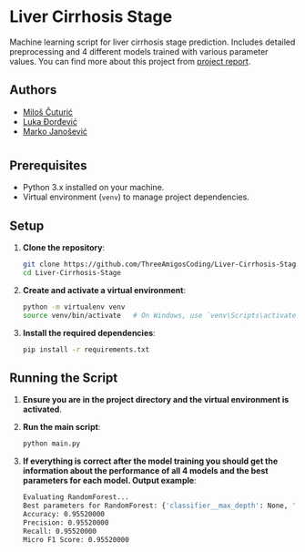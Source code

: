 # Liver Cirrhosis Stage

Machine learning script for liver cirrhosis stage prediction. Includes detailed preprocessing and 4 different models trained with various parameter values. You can find more about this project from [project report](https://github.com/ThreeAmigosCoding/Liver-Cirrhosis-Stage/blob/main/Liver%20cirrhosis%20stage%20prediction.pdf).

## Authors
- [Miloš Čuturić](https://github.com/cuturic01)
- [Luka Đorđević](https://github.com/lukaDjordjevic01)
- [Marko Janošević](https://github.com/janosevicsm)

#
## Prerequisites
- Python 3.x installed on your machine.
- Virtual environment (`venv`) to manage project dependencies.

## Setup

1. **Clone the repository**:
    ```bash
    git clone https://github.com/ThreeAmigosCoding/Liver-Cirrhosis-Stage
    cd Liver-Cirrhosis-Stage
    ```

2. **Create and activate a virtual environment**:
    ```bash
    python -m virtualenv venv
    source venv/bin/activate   # On Windows, use `venv\Scripts\activate`
    ```

3. **Install the required dependencies**:
    ```bash
    pip install -r requirements.txt
    ```

## Running the Script

1. **Ensure you are in the project directory and the virtual environment is activated**.

2. **Run the main script**:
    ```bash
    python main.py
    ```
3. **If everything is correct after the model training you should get the information about the performance of all 4 models and the best parameters for each model. Output example**:
    ```bash
    Evaluating RandomForest...
    Best parameters for RandomForest: {'classifier__max_depth': None, 'classifier__min_samples_leaf': 1, 'classifier__min_samples_split': 2, 'classifier__n_estimators': 200}
    Accuracy: 0.95520000
    Precision: 0.95520000
    Recall: 0.95520000
    Micro F1 Score: 0.95520000
    ```

